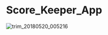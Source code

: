 # Score_Keeper_App
![trim_20180520_005216](https://user-images.githubusercontent.com/28686534/40273415-8ca551b4-5bc8-11e8-85cc-8d5ccc6efbcd.gif)
